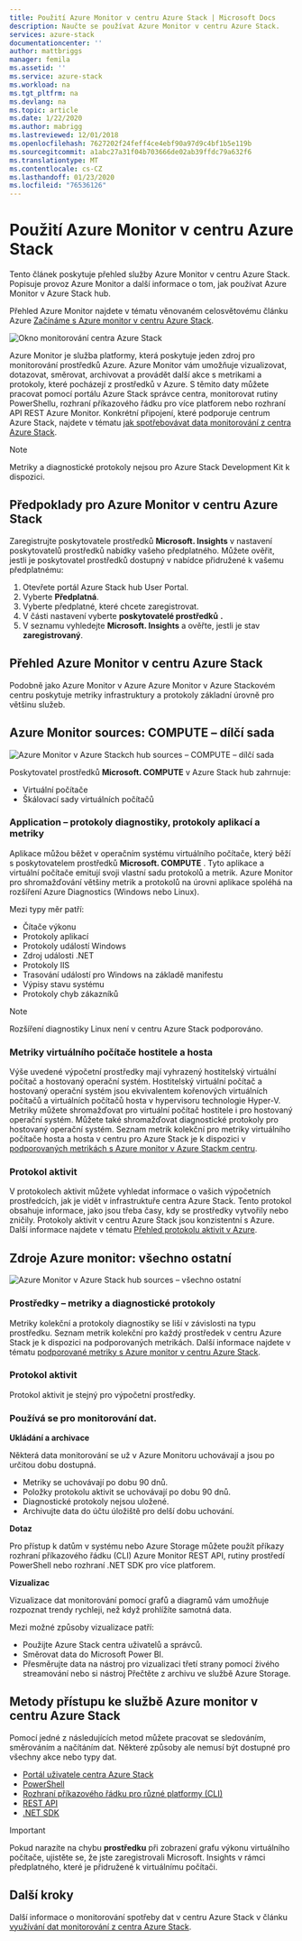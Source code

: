 ```yaml
---
title: Použití Azure Monitor v centru Azure Stack | Microsoft Docs
description: Naučte se používat Azure Monitor v centru Azure Stack.
services: azure-stack
documentationcenter: ''
author: mattbriggs
manager: femila
ms.assetid: ''
ms.service: azure-stack
ms.workload: na
ms.tgt_pltfrm: na
ms.devlang: na
ms.topic: article
ms.date: 1/22/2020
ms.author: mabrigg
ms.lastreviewed: 12/01/2018
ms.openlocfilehash: 7627202f24feff4ce4ebf90a97d9c4bf1b5e119b
ms.sourcegitcommit: a1abc27a31f04b703666de02ab39ffdc79a632f6
ms.translationtype: MT
ms.contentlocale: cs-CZ
ms.lasthandoff: 01/23/2020
ms.locfileid: "76536126"
---
```

# <a name="use-azure-monitor-on-azure-stack-hub"></a>Použití Azure Monitor v centru Azure Stack

Tento článek poskytuje přehled služby Azure Monitor v centru Azure Stack. Popisuje provoz Azure Monitor a další informace o tom, jak používat Azure Monitor v Azure Stack hub. 

Přehled Azure Monitor najdete v tématu věnovaném celosvětovému článku Azure [Začínáme s Azure monitor v centru Azure Stack](https://docs.microsoft.com/azure/monitoring-and-diagnostics/monitoring-get-started).

![Okno monitorování centra Azure Stack](./media/azure-stack-metrics-azure-data/azs-monitor.png)

Azure Monitor je služba platformy, která poskytuje jeden zdroj pro monitorování prostředků Azure. Azure Monitor vám umožňuje vizualizovat, dotazovat, směrovat, archivovat a provádět další akce s metrikami a protokoly, které pocházejí z prostředků v Azure. S těmito daty můžete pracovat pomocí portálu Azure Stack správce centra, monitorovat rutiny PowerShellu, rozhraní příkazového řádku pro více platforem nebo rozhraní API REST Azure Monitor. Konkrétní připojení, které podporuje centrum Azure Stack, najdete v tématu [jak spotřebovávat data monitorování z centra Azure Stack](azure-stack-metrics-monitor.md).

> [!Note]
> Metriky a diagnostické protokoly nejsou pro Azure Stack Development Kit k dispozici.

## <a name="prerequisites-for-azure-monitor-on-azure-stack-hub"></a>Předpoklady pro Azure Monitor v centru Azure Stack

Zaregistrujte poskytovatele prostředků **Microsoft. Insights** v nastavení poskytovatelů prostředků nabídky vašeho předplatného. Můžete ověřit, jestli je poskytovatel prostředků dostupný v nabídce přidružené k vašemu předplatnému:

1. Otevřete portál Azure Stack hub User Portal.
2. Vyberte **Předplatná**.
3. Vyberte předplatné, které chcete zaregistrovat.
4. V části nastavení vyberte **poskytovatelé prostředků** **.** 
5. V seznamu vyhledejte **Microsoft. Insights** a ověřte, jestli je stav **zaregistrovaný**.

## <a name="overview-of-azure-monitor-on-azure-stack-hub"></a>Přehled Azure Monitor v centru Azure Stack

Podobně jako Azure Monitor v Azure Azure Monitor v Azure Stackovém centru poskytuje metriky infrastruktury a protokoly základní úrovně pro většinu služeb.

## <a name="azure-monitor-sources-compute-subset"></a>Azure Monitor sources: COMPUTE – dílčí sada

![Azure Monitor v Azure Stackch hub sources – COMPUTE – dílčí sada](media//azure-stack-metrics-azure-data/azs-monitor-computersubset.png)

Poskytovatel prostředků **Microsoft. COMPUTE** v Azure Stack hub zahrnuje:
 - Virtuální počítače 
 - Škálovací sady virtuálních počítačů

### <a name="application---diagnostics-logs-app-logs-and-metrics"></a>Application – protokoly diagnostiky, protokoly aplikací a metriky

Aplikace můžou běžet v operačním systému virtuálního počítače, který běží s poskytovatelem prostředků **Microsoft. COMPUTE** . Tyto aplikace a virtuální počítače emitují svoji vlastní sadu protokolů a metrik. Azure Monitor pro shromažďování většiny metrik a protokolů na úrovni aplikace spoléhá na rozšíření Azure Diagnostics (Windows nebo Linux).

Mezi typy měr patří:
 - Čítače výkonu
 - Protokoly aplikací
 - Protokoly událostí Windows
 - Zdroj události .NET
 - Protokoly IIS
 - Trasování událostí pro Windows na základě manifestu
 - Výpisy stavu systému
 - Protokoly chyb zákazníků

> [!Note]  
> Rozšíření diagnostiky Linux není v centru Azure Stack podporováno.

### <a name="host-and-guest-vm-metrics"></a>Metriky virtuálního počítače hostitele a hosta

Výše uvedené výpočetní prostředky mají vyhrazený hostitelský virtuální počítač a hostovaný operační systém. Hostitelský virtuální počítač a hostovaný operační systém jsou ekvivalentem kořenových virtuálních počítačů a virtuálních počítačů hosta v hypervisoru technologie Hyper-V. Metriky můžete shromažďovat pro virtuální počítač hostitele i pro hostovaný operační systém. Můžete také shromažďovat diagnostické protokoly pro hostovaný operační systém. Seznam metrik kolekční pro metriky virtuálního počítače hosta a hosta v centru pro Azure Stack je k dispozici v [podporovaných metrikách s Azure monitor v Azure Stackm centru](azure-stack-metrics-supported.md). 

### <a name="activity-log"></a>Protokol aktivit

V protokolech aktivit můžete vyhledat informace o vašich výpočetních prostředcích, jak je vidět v infrastruktuře centra Azure Stack. Tento protokol obsahuje informace, jako jsou třeba časy, kdy se prostředky vytvořily nebo zničily. Protokoly aktivit v centru Azure Stack jsou konzistentní s Azure. Další informace najdete v tématu [Přehled protokolu aktivit v Azure](https://docs.microsoft.com/azure/monitoring-and-diagnostics/monitoring-overview-activity-logs). 


## <a name="azure-monitor-sources-everything-else"></a>Zdroje Azure monitor: všechno ostatní

![Azure Monitor v Azure Stack hub sources – všechno ostatní](media//azure-stack-metrics-azure-data/azs-monitor-othersubset.png)

### <a name="resources---metrics-and-diagnostics-logs"></a>Prostředky – metriky a diagnostické protokoly

Metriky kolekční a protokoly diagnostiky se liší v závislosti na typu prostředku. Seznam metrik kolekční pro každý prostředek v centru Azure Stack je k dispozici na podporovaných metrikách. Další informace najdete v tématu [podporované metriky s Azure monitor v centru Azure Stack](azure-stack-metrics-supported.md).

### <a name="activity-log"></a>Protokol aktivit

Protokol aktivit je stejný pro výpočetní prostředky. 

### <a name="uses-for-monitoring-data"></a>Používá se pro monitorování dat.

**Ukládání a archivace**  

Některá data monitorování se už v Azure Monitoru uchovávají a jsou po určitou dobu dostupná. 
 - Metriky se uchovávají po dobu 90 dnů. 
 - Položky protokolu aktivit se uchovávají po dobu 90 dnů. 
 - Diagnostické protokoly nejsou uložené.
 - Archivujte data do účtu úložiště pro delší dobu uchování.

**Dotaz**  

Pro přístup k datům v systému nebo Azure Storage můžete použít příkazy rozhraní příkazového řádku (CLI) Azure Monitor REST API, rutiny prostředí PowerShell nebo rozhraní .NET SDK pro více platforem. 

**Vizualizac**

Vizualizace dat monitorování pomocí grafů a diagramů vám umožňuje rozpoznat trendy rychleji, než když prohlížíte samotná data. 

Mezi možné způsoby vizualizace patří:
 - Použijte Azure Stack centra uživatelů a správců.
 - Směrovat data do Microsoft Power BI.
 - Přesměrujte data na nástroj pro vizualizaci třetí strany pomocí živého streamování nebo si nástroj Přečtěte z archivu ve službě Azure Storage.

## <a name="methods-of-accessing-azure-monitor-on-azure-stack-hub"></a>Metody přístupu ke službě Azure monitor v centru Azure Stack

Pomocí jedné z následujících metod můžete pracovat se sledováním, směrováním a načítáním dat. Některé způsoby ale nemusí být dostupné pro všechny akce nebo typy dat. 

 - [Portál uživatele centra Azure Stack](azure-stack-use-portal.md)
 - [PowerShell](https://docs.microsoft.com/azure/monitoring-and-diagnostics/insights-powershell-samples)
 - [Rozhraní příkazového řádku pro různé platformy (CLI)](https://docs.microsoft.com/azure/monitoring-and-diagnostics/insights-cli-samples)
 - [REST API](https://docs.microsoft.com/rest/api/monitor)
 - [.NET SDK](https://www.nuget.org/packages/Microsoft.Azure.Management.Monitor)

> [!Important]  
> Pokud narazíte na chybu **prostředku** při zobrazení grafu výkonu virtuálního počítače, ujistěte se, že jste zaregistrovali Microsoft. Insights v rámci předplatného, které je přidružené k virtuálnímu počítači.

## <a name="next-steps"></a>Další kroky

Další informace o monitorování spotřeby dat v centru Azure Stack v článku [využívání dat monitorování z centra Azure Stack](azure-stack-metrics-monitor.md).
